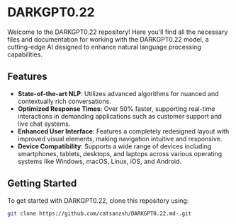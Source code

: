 # DARKGPT0.22

Welcome to the DARKGPT0.22 repository! Here you'll find all the necessary files and documentation for working with the DARKGPT0.22 model, a cutting-edge AI designed to enhance natural language processing capabilities.

## Features

- **State-of-the-art NLP**: Utilizes advanced algorithms for nuanced and contextually rich conversations.
- **Optimized Response Times**: Over 50% faster, supporting real-time interactions in demanding applications such as customer support and live chat systems.
- **Enhanced User Interface**: Features a completely redesigned layout with improved visual elements, making navigation intuitive and responsive.
- **Device Compatibility**: Supports a wide range of devices including smartphones, tablets, desktops, and laptops across various operating systems like Windows, macOS, Linux, iOS, and Android.

## Getting Started

To get started with DARKGPT0.22, clone this repository using:

```bash
git clone https://github.com/catsanzsh/DARKGPT0.22.md-.git
